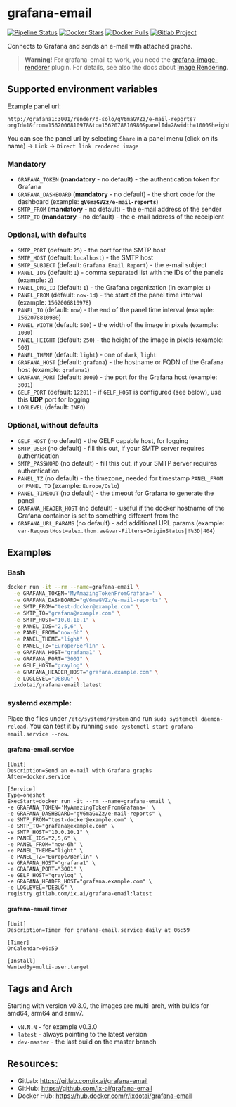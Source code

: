 # grafana-email

[![Pipeline Status](https://gitlab.com/ix.ai/grafana-email/badges/master/pipeline.svg)](https://gitlab.com/ix.ai/grafana-email/)
[![Docker Stars](https://img.shields.io/docker/stars/ixdotai/grafana-email.svg)](https://hub.docker.com/r/ixdotai/grafana-email/)
[![Docker Pulls](https://img.shields.io/docker/pulls/ixdotai/grafana-email.svg)](https://hub.docker.com/r/ixdotai/grafana-email/)
[![Gitlab Project](https://img.shields.io/badge/GitLab-Project-554488.svg)](https://gitlab.com/ix.ai/grafana-email/)

Connects to Grafana and sends an e-mail with attached graphs.

> **Warning!** For grafana-email to work, you need the [grafana-image-renderer](https://grafana.com/grafana/plugins/grafana-image-renderer) plugin. For details, see also the docs about [Image Rendering](https://grafana.com/docs/grafana/latest/administration/image_rendering/).

## Supported environment variables
Example panel url:
```
http://grafana1:3001/render/d-solo/gV6maGVZz/e-mail-reports?orgId=1&from=1562006810978&to=1562078810980&panelId=2&width=1000&height=500&tz=Europe%2FOslo
```

You can see the panel url by selecting `Share` in a panel menu (click on its name) -> `Link` -> `Direct link rendered image`
### Mandatory
* `GRAFANA_TOKEN` (**mandatory** - no default) - the authentication token for Grafana
* `GRAFANA_DASHBOARD` (**mandatory** - no default) - the short code for the dashboard (example: **`gV6maGVZz/e-mail-reports`**)
* `SMTP_FROM` (**mandatory** - no default) - the e-mail address of the sender
* `SMTP_TO` (**mandatory** - no default) - the e-mail address of the receipient

### Optional, with defaults
* `SMTP_PORT` (default: `25`) - the port for the SMTP host
* `SMTP_HOST` (default: `localhost`) - the SMTP host
* `SMTP_SUBJECT` (default: `Grafana Email Report`) - the e-mail subject
* `PANEL_IDS` (default: `1`) - comma separated list with the IDs of the panels (example: `2`)
* `PANEL_ORG_ID` (default: `1`) - the Grafana organization (in example: `1`)
* `PANEL_FROM` (default: `now-1d`) - the start of the panel time interval (example: `1562006810978`)
* `PANEL_TO` (default: `now`) - the end of the panel time interval (example: `1562078810980`)
* `PANEL_WIDTH` (default: `500`) - the width of the image in pixels (example: `1000`)
* `PANEL_HEIGHT` (default: `250`) - the height of the image in pixels (example: `500`)
* `PANEL_THEME` (default: `light`) - one of `dark`, `light`
* `GRAFANA_HOST` (default: `grafana`) - the hostname or FQDN of the Grafana host (example: `grafana1`)
* `GRAFANA_PORT` (default: `3000`) - the port for the Grafana host (example: `3001`)
* `GELF_PORT` (default: `12201`) - if `GELF_HOST` is configured (see below), use this **UDP** port for logging
* `LOGLEVEL` (default: `INFO`)

### Optional, without defaults
* `GELF_HOST` (no default) - the GELF capable host, for logging
* `SMTP_USER` (no default) - fill this out, if your SMTP server requires authentication
* `SMTP_PASSWORD` (no default) - fill this out, if your SMTP server requires authentication
* `PANEL_TZ` (no default) - the timezone, needed for timestamp `PANEL_FROM` or `PANEL_TO` (example: `Europe/Oslo`)
* `PANEL_TIMEOUT` (no default) - the timeout for Grafana to generate the panel
* `GRAFANA_HEADER_HOST` (no default) - useful if the docker hostname of the Grafana container is set to something different from the
* `GRAFANA_URL_PARAMS` (no default) - add additional URL params (example: `var-RequestHost=alex.thom.ae&var-Filters=OriginStatus|!%3D|404`)

## Examples
### Bash
```sh
docker run -it --rm --name=grafana-email \
  -e GRAFANA_TOKEN='MyAmazingTokenFromGrafana=' \
  -e GRAFANA_DASHBOARD="gV6maGVZz/e-mail-reports" \
  -e SMTP_FROM="test-docker@example.com" \
  -e SMTP_TO="grafana@example.com" \
  -e SMTP_HOST="10.0.10.1" \
  -e PANEL_IDS="2,5,6" \
  -e PANEL_FROM="now-6h" \
  -e PANEL_THEME="light" \
  -e PANEL_TZ="Europe/Berlin" \
  -e GRAFANA_HOST="grafana1" \
  -e GRAFANA_PORT="3001" \
  -e GELF_HOST="graylog" \
  -e GRAFANA_HEADER_HOST="grafana.example.com" \
  -e LOGLEVEL="DEBUG" \
  ixdotai/grafana-email:latest
```

### systemd example:
Place the files under `/etc/systemd/system` and run `sudo systemctl daemon-reload`. You can test it by running
`sudo systemctl start grafana-email.service --now`.
#### grafana-email.service
```
[Unit]
Description=Send an e-mail with Grafana graphs
After=docker.service

[Service]
Type=oneshot
ExecStart=docker run -it --rm --name=grafana-email \
-e GRAFANA_TOKEN='MyAmazingTokenFromGrafana=' \
-e GRAFANA_DASHBOARD="gV6maGVZz/e-mail-reports" \
-e SMTP_FROM="test-docker@example.com" \
-e SMTP_TO="grafana@example.com" \
-e SMTP_HOST="10.0.10.1" \
-e PANEL_IDS="2,5,6" \
-e PANEL_FROM="now-6h" \
-e PANEL_THEME="light" \
-e PANEL_TZ="Europe/Berlin" \
-e GRAFANA_HOST="grafana1" \
-e GRAFANA_PORT="3001" \
-e GELF_HOST="graylog" \
-e GRAFANA_HEADER_HOST="grafana.example.com" \
-e LOGLEVEL="DEBUG" \
registry.gitlab.com/ix.ai/grafana-email:latest
```
#### grafana-email.timer
```
[Unit]
Description=Timer for grafana-email.service daily at 06:59

[Timer]
OnCalendar=06:59

[Install]
WantedBy=multi-user.target
```

## Tags and Arch

Starting with version v0.3.0, the images are multi-arch, with builds for amd64, arm64 and armv7.
* `vN.N.N` - for example v0.3.0
* `latest` - always pointing to the latest version
* `dev-master` - the last build on the master branch

## Resources:
* GitLab: https://gitlab.com/ix.ai/grafana-email
* GitHub: https://github.com/ix-ai/grafana-email
* Docker Hub: https://hub.docker.com/r/ixdotai/grafana-email
